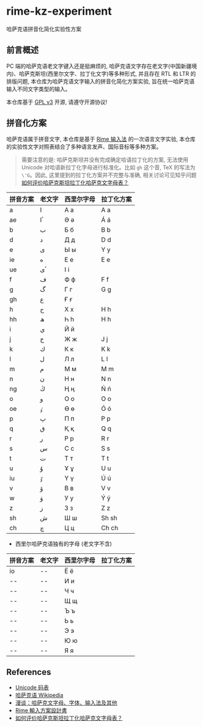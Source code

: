 # rime-kz-experiment

哈萨克语拼音化简化实验性方案

## 前言概述

PC 端的哈萨克语老文字键入还是挺麻烦的, 哈萨克语文字存在老文字(中国新疆境内)、哈萨克斯坦(西里尔文字、拉丁化文字)等多种形式, 并且存在 RTL 和 LTR 的排版问题, 本仓库为哈萨克语文字输入的拼音化简化方案实验, 旨在统一哈萨克语输入不同文字类型的输入。

本仓库基于 [GPL v3](./LICENSE) 开源, 请遵守开源协议!

## 拼音化方案

哈萨克语属于拼音文字, 本仓库是基于 [Rime 输入法](https://github.com/rime) 的一次语言文字实验, 本仓库的实验性文字对照表结合了多种语言发声、国际音标等多种方案。

> 需要注意的是: 哈萨克斯坦并没有完成确定哈语拉丁化的方案, 无法使用 Unicode 对哈语新拉丁化字母进行标准化。比如 `gh` 这个音, TeX 的写法为 `\'G`。因此, 这里提到的拉丁化方案并不完整与准确, 相关讨论可见知乎问题 [如何评价哈萨克斯坦拉丁化哈萨克文字母表？](https://www.zhihu.com/question/65270788)

| 拼音方案 | 老文字 | 西里尔字母 | 拉丁化方案 |
| -------- | ------ | ---------- | ---------- |
| a        | ا      | А а        | A a        |
| ae       | ٴا     | Ә ә        | Á á        |
| b        | ب      | Б б        | B b        |
| d        | د      | Д д        | D d        |
| e        | ى      | Ы ы        | Y y        |
| ie       | ە      | Е е        | E e        |
| ue       | ٴى     | І і        |            |
| f        | ف      | Ф ф        | F f        |
| g        | گ      | Г г        | G g        |
| gh       | ع      | Ғ ғ        |            |
| h        | ح      | Х х        | H h        |
| hh       | ھ      | Һ һ        | H h        |
| i        | ي      | Й й        |            |
| j        | ج      | Ж ж        | J j        |
| k        | ك      | К к        | K k        |
| l        | ل      | Л л        | L l        |
| m        | م      | М м        | M m        |
| n        | ن      | Н н        | N n        |
| ng       | ڭ      | Ң ң        | Ń ń        |
| o        | و      | О о        | O o        |
| oe       | ٶ      | Ө ө        | Ó ó        |
| p        | پ      | П п        | P p        |
| q        | ق      | Қ қ        | Q q        |
| r        | ر      | Р р        | R r        |
| s        | س      | С с        | S s        |
| t        | ت      | Т т        | T t        |
| u        | ۇ      | Ұ ұ        | U u        |
| iu       | ٷ      | Ү ү        | Ú ú        |
| v        | ۆ      | В в        | V v        |
| w        | ۋ      | У у        | Ý ý        |
| z        | ز      | З з        | Z z        |
| sh       | ش      | Ш ш        | Sh sh      |
| ch       | چ      | Ц ц        | Ch ch      |

- 西里尔哈萨克语独有的字母 (老文字不含)

| 拼音方案 | 老文字 | 西里尔字母 | 拉丁化方案 |
| -------- | ------ | ---------- | ---------- |
| io       | --     | Ё ё        |            |
| --       | --     | И и        |            |
| --       | --     | Ч ч        |            |
| --       | --     | Щ щ        |            |
| --       | --     | Ъ ъ        |            |
| --       | --     | Ь ь        |            |
| --       | --     | Э э        |            |
| --       | --     | Ю ю        |            |
| --       | --     | Я я        |            |

## References

- [Unicode 码表](https://blog.csdn.net/hherima/article/details/9045765)
- [哈萨克语 Wikipedia](https://zh.wikipedia.org/wiki/%E5%93%88%E8%96%A9%E5%85%8B%E8%AA%9E)
- [漫谈：哈萨克文字母、字体、输入法及其他](https://zhuanlan.zhihu.com/p/98359081)
- [Rime 輸入方案設計書](https://github.com/rime/home/wiki/RimeWithSchemata)
- [如何评价哈萨克斯坦拉丁化哈萨克文字母表？](https://www.zhihu.com/question/65270788)
